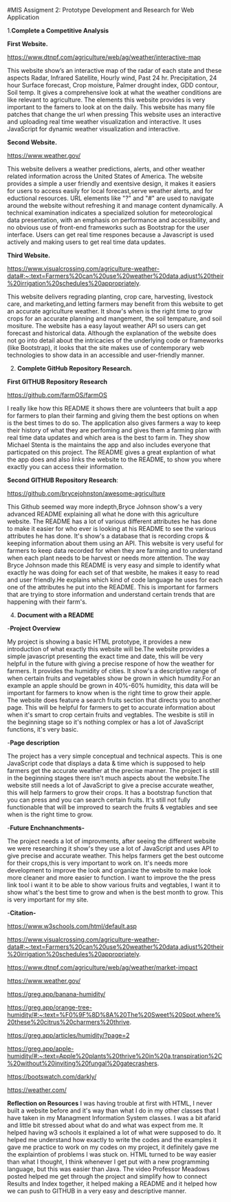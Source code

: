 #MIS Assigment 2: Prototype Development and Research for Web Application


1.**Complete a Competitive Analysis**


**First Website.**

https://www.dtnpf.com/agriculture/web/ag/weather/interactive-map

This website show’s an interactive map of the radar of each state and these aspects Radar, Infrared Satellite, Hourly wind, Past 24 hr. 
Precipitation,  24 hour Surface forecast, Crop moisture, Palmer drought index, GDD contour, Soil temp. 
It gives a comprehensive look at what the weather conditions are like relevant to agriculture.
The elements this website provides is very important to the famers to look at on the daily. 
This website has many file patches that change the url when pressing
This website uses an interactive and uploading real time weather visualization and interactive.
It uses JavaScript for dynamic weather visualization and interactive. 

**Second Website.** 

https://www.weather.gov/

This website delivers a weather predictions, alerts, and other weather related information across the United States of America. 
The website provides a simple a user friendly and exentsive design, it makes it easiers for users to access easily for local forecast,serve weather alerts, and for eductional resources. 
URL elements like "?" and "#" are used to navigate around the website without refreshing it and manage content dynamically.
A technical examination indicates a specialized solution for meteorological data presentation, with an emphasis on performance and accessibility, and no obvious use of front-end frameworks such as Bootstrap for the user interface.
Users can get real time respones because a Javascript is used actively and making users to get real time data updates. 

**Third Website.** 

https://www.visualcrossing.com/agriculture-weather-data#:~:text=Farmers%20can%20use%20weather%20data,adjust%20their%20irrigation%20schedules%20appropriately.

This website delivers regrading planting, crop care, harvesting, livestock care, and marketing,and letting farmers may benefit from this website to get an accurate agriculture weather. 
It show's when is the right time to grow crops for an accurate planning and mangement, the soil tempature, and soil mositure. 
The website has a easy layout weather API so users can get forecast and historical data. 
Although the explanation of the website does not go into detail about the intricacies of the underlying code or frameworks (like Bootstrap), it looks that the site makes use of contemporary web technologies to show data in an accessible and user-friendly manner.

2. **Complete GitHub Repository Research.**

**First GITHUB Repository Research** 

https://github.com/farmOS/farmOS

I really like how this README it shows there are volunteers that built a app for farmers to plan their farming and giving them the best options on when is the best times to do so.
The application also gives farmers a way to keep their history of what they are perfoming and gives them a farming plan with real time data updates and which area is the best to farm in. 
They show Michael Stenta is the maintains the app and also includes everyone that particpated on this project. 
The README gives a great explantion of what the app does and also links the website to the README, to show you where exactly you can access their information. 

**Second GITHUB Repository Research**:

https://github.com/brycejohnston/awesome-agriculture

This Github seemed way more indepth,Bryce Johnson show's a very advanced README explaining all what he done with this agriculture website. 
The README has a lot of various different attributes he has done to make it easier for who ever is looking at his README to see the various attributes he has done. 
It's show's a database that is recording crops & keeping information about them using an API. This website is very useful for farmers to keep data recorded for when they are farming and to understand when each plant needs to be harvest or needs more attention. 
The way Bryce Johnson made this README is very easy and simple to identify what exactly he was doing for each set of that wesbite, he makes it easy to read and user friendly.He explains which kind of code language he uses for each one of the attributes he put into the README. 
This is important for farmers that are trying to store information and understand certain trends that are happening with their farm's. 

4. **Document with a README**

-**Project Overview**

My project is showing a basic HTML prototype, it provides a new introduction of what exactly this website will be.The website provides a simple javascript presenting the exact time and date, this will be very helpful in the future with giving a precise respone of how the weather for farmers. It provides the humidity of cities. 
It show's a descriptive range of when certain fruits and vegetables show be grown in which humdity.For an example an apple should be grown in 40%-60% humidity, this data will be important for farmers to know when is the right time to grow their apple. 
The website does feature a search fruits section that directs you to another page. This will be helpful for farmers to get to accurate information about when it's smart to crop certain fruits and vegtables.
The wesbite is still in the beginning stage so it's nothing complex or has a lot of JavaScript functions, it's very basic. 

-**Page description**

The project has a very simple conceptual and technical aspects. This is one JavaScript code that displays a data & time which is supposed to help farmers get the accurate weather at the precise manner.
The project is still in the beginning stages there isn't much aspects about the website.The website still needs a lot of JavaScript to give a precise accurate weather, this will help farmers to grow their crops. 
It has a bootstrap function that you can press and you can search certain fruits. It's still not fully functionable that will be improved to search the fruits & vegtables and see when is the right time to grow.

-**Future Enchnanchments-**

The project needs a lot of improvments, after seeing the different website we were researching it show's they use a lot of JavaScript and uses API to give precise and accurate weather. 
This helps farmers get the best outcome for their crops,this is very important to work on.
It's needs more development to improve the look and organize the website to make look more cleaner and more easier to function. 
I want to improve the the press link tool i want it to be able to show various fruits and vegtables, I want it to show what's the best time to grow and when is the best month to grow. This is very important for my site. 

-**Citation-**

https://www.w3schools.com/html/default.asp

https://www.visualcrossing.com/agriculture-weather-data#:~:text=Farmers%20can%20use%20weather%20data,adjust%20their%20irrigation%20schedules%20appropriately.

https://www.dtnpf.com/agriculture/web/ag/weather/market-impact

https://www.weather.gov/

https://greg.app/banana-humidity/

https://greg.app/orange-tree-humidity/#:~:text=%F0%9F%8D%8A%20The%20Sweet%20Spot,where%20these%20citrus%20charmers%20thrive.

https://greg.app/articles/humidity/?page=2

https://greg.app/apple-humidity/#:~:text=Apple%20plants%20thrive%20in%20a,transpiration%2C%20without%20inviting%20fungal%20gatecrashers.

https://bootswatch.com/darkly/

https://weather.com/

**Reflection on Resources**
I was having trouble at first with HTML, I never built a website before and it's way than what I do in my other classes that I have taken in my Managment Information System classes.
I was a bit afarid and little bit stressed about what do and what was expect from me. It helped having w3 schools it explained a lot of what were supposed to do. 
It helped me understand how exactly to write the codes and the examples it gave me practice to work on my codes on my project, it definitely gave me the explaintion of problems I was stuck on.
HTML turned to be way easier than what I thought, I think whenever I get put with a new programming language, but this was easier than Java. 
The video Professor Meadows posted helped me get through the project and simplify how to connect Results and Index together, it helped making a README and it helped how we can push to GITHUB in a very easy and descriptive manner. 
